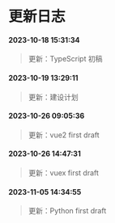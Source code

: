 # 更新日志

#### 2023-10-18 15:31:34
> 更新：TypeScript 初稿

#### 2023-10-19 13:29:11
> 更新：建设计划

#### 2023-10-26 09:05:36
> 更新：vue2 first draft

#### 2023-10-26 14:47:31
> 更新：vuex first draft

#### 2023-11-05 14:34:55
> 更新：Python first draft

